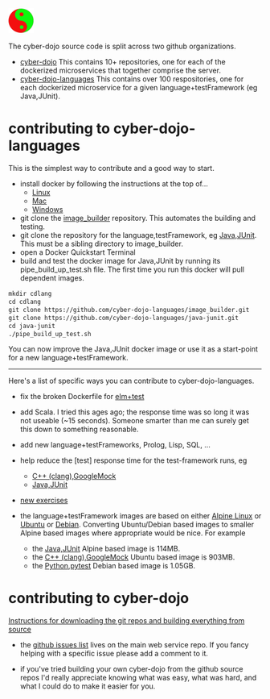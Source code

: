 
<img src="https://raw.githubusercontent.com/cyber-dojo/nginx/master/images/home_page_logo.png"
alt="cyber-dojo yin/yang logo" width="50px" height="50px"/>

The cyber-dojo source code is split across two github organizations.
- [cyber-dojo](https://github.com/cyber-dojo) This contains 10+ repositories, one for
each of the dockerized microservices that together comprise the server.
- [cyber-dojo-languages](https://github.com/cyber-dojo-languages) This contains over 100
respositories, one for each dockerized microservice for a given language+testFramework (eg Java,JUnit).

# contributing to cyber-dojo-languages
This is the simplest way to contribute and a good way to start.
- install docker by following the instructions at the top of...
  - [Linux](http://blog.cyber-dojo.org/2016/10/running-your-own-cyber-dojo-server-on.html)
  - [Mac](http://blog.cyber-dojo.org/2016/10/running-your-own-cyber-dojo-server-on_15.html)
  - [Windows](http://blog.cyber-dojo.org/2016/10/running-your-own-cyber-dojo-server-on_68.html)
- git clone the [image_builder](https://github.com/cyber-dojo-languages/image_builder) repository.
This automates the building and testing.
- git clone the repository for the language,testFramework, eg
[Java,JUnit](https://github.com/cyber-dojo-languages/java-junit).
This must be a sibling directory to image_builder.
- open a Docker Quickstart Terminal
- build and test the docker image for Java,JUnit by running its pipe_build_up_test.sh file.
The first time you run this docker will pull dependent images.

```
mkdir cdlang
cd cdlang
git clone https://github.com/cyber-dojo-languages/image_builder.git
git clone https://github.com/cyber-dojo-languages/java-junit.git
cd java-junit
./pipe_build_up_test.sh
```

You can now improve the Java,JUnit docker image or use it as a start-point for a
new language+testFramework.

- - - -

Here's a list of specific ways you can contribute to cyber-dojo-languages.

- fix the broken Dockerfile for
[elm+test](https://github.com/cyber-dojo-languages/elm-test)

- add Scala. I tried this ages ago; the response time was so long it was not useable (~15 seconds).
Someone smarter than me can surely get this down to something reasonable.

- add new language+testFrameworks, Prolog, Lisp, SQL, ...

- help reduce the [test] response time for the test-framework runs, eg
  - [C++ (clang),GoogleMock](https://github.com/cyber-dojo-languages/clangplusplus-googlemock)
  - [Java,JUnit](https://github.com/cyber-dojo-languages/java-junit)

- [new exercises](https://github.com/cyber-dojo/start-points-exercises)

- the language+testFramework images are based on either
[Alpine Linux](https://alpinelinux.org/) or
[Ubuntu](https://www.ubuntu.com/) or
[Debian](https://www.debian.org/).
Converting Ubuntu/Debian based images to smaller Alpine based images
where appropriate would be nice.
For example
  - the [Java,JUnit](https://github.com/cyber-dojo-languages/java-junit) Alpine based image is 114MB.
  - the [C++ (clang),GoogleMock](https://github.com/cyber-dojo-languages/clangplusplus-googlemock) Ubuntu based image is 903MB.
  - the [Python,pytest](https://github.com/cyber-dojo-languages/python-pytest) Debian based image is 1.05GB.


# contributing to cyber-dojo

[Instructions for downloading the git repos and building everything from source](https://github.com/cyber-dojo/cyber-dojo/tree/master/dev)

- the [github issues list](https://github.com/cyber-dojo/web/issues) lives on the main web service repo.
If you fancy helping with a specific issue please add a comment to it.

- if you've tried building your own cyber-dojo from the github source repos I'd
really appreciate knowing what was easy, what was hard, and what I could do to
make it easier for you.
